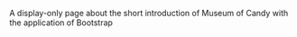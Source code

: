 A display-only page about the short introduction of Museum of Candy with the application of Bootstrap
